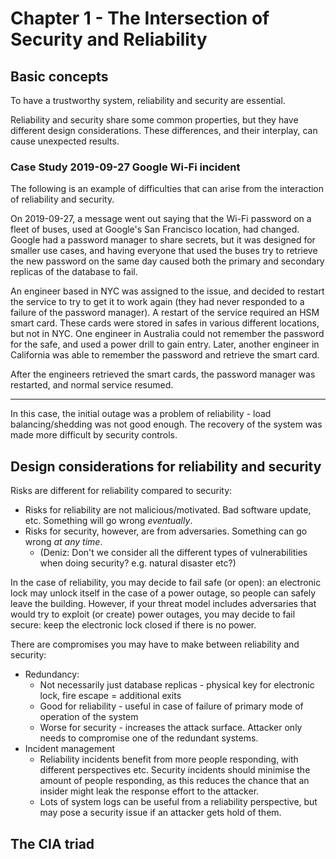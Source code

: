 # Chapter 1 - The Intersection of Security and Reliability

## Basic concepts
To have a trustworthy system, reliability and security are essential.

Reliability and security share some common properties, but they have different design
considerations. These differences, and their interplay, can cause unexpected results.

### Case Study 2019-09-27 Google Wi-Fi incident
The following is an example of difficulties that can arise from the interaction of reliability and
security.

On 2019-09-27, a message went out saying that the Wi-Fi password on a fleet of buses, used at
Google's San Francisco location, had changed. Google had a password manager to share secrets, but it
was designed for smaller use cases, and having everyone that used the buses try to retrieve the new
password on the same day caused both the primary and secondary replicas of the database to fail.

An engineer based in NYC was assigned to the issue, and decided to restart the service to try to get
it to work again (they had never responded to a failure of the password manager). A restart of the
service required an HSM smart card. These cards were stored in safes in various different locations,
but not in NYC. One engineer in Australia could not remember the password for the safe, and used a
power drill to gain entry. Later, another engineer in California was able to remember the password
and retrieve the smart card.

After the engineers retrieved the smart cards, the password manager was restarted, and normal
service resumed.

----

In this case, the initial outage was a problem of reliability - load balancing/shedding was not good
enough. The recovery of the system was made more difficult by security controls.

## Design considerations for reliability and security
Risks are different for reliability compared to security:
- Risks for reliability are not malicious/motivated. Bad software update, etc. Something will go
  wrong _eventually_.
- Risks for security, however, are from adversaries. Something can go wrong _at any time_.
  - (Deniz: Don't we consider all the different types of vulnerabilities when doing security? e.g.
    natural disaster etc?)

In the case of reliability, you may decide to fail safe (or open): an electronic lock may unlock
itself in the case of a power outage, so people can safely leave the building. However, if your
threat model includes adversaries that would try to exploit (or create) power outages, you may
decide to fail secure: keep the electronic lock closed if there is no power.

There are compromises you may have to make between reliability and security:
- Redundancy:
  - Not necessarily just database replicas - physical key for electronic lock, fire escape =
    additional exits
  - Good for reliability - useful in case of failure of primary mode of operation of the system
  - Worse for security - increases the attack surface. Attacker only needs to compromise one of the
    redundant systems.
- Incident management
  - Reliability incidents benefit from more people responding, with different perspectives etc.
    Security incidents should minimise the amount of people responding, as this reduces the chance
    that an insider might leak the response effort to the attacker.
  - Lots of system logs can be useful from a reliability perspective, but may pose a security issue
    if an attacker gets hold of them.

## The CIA triad

